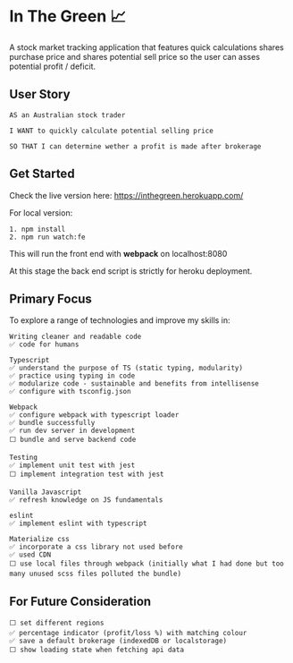# In The Green 📈

A stock market tracking application that features quick calculations shares purchase price and shares potential sell price so the user can asses potential profit / deficit.

## User Story

```
AS an Australian stock trader

I WANT to quickly calculate potential selling price

SO THAT I can determine wether a profit is made after brokerage
```
## Get Started
Check the live version here:
https://inthegreen.herokuapp.com/

For local version:
```
1. npm install
2. npm run watch:fe
```
This will run the front end with **webpack** on localhost:8080

At this stage the back end script is strictly for heroku deployment.

## Primary Focus

To explore a range of technologies and improve my skills in:

```
Writing cleaner and readable code
✅ code for humans

Typescript
✅ understand the purpose of TS (static typing, modularity)
✅ practice using typing in code
✅ modularize code - sustainable and benefits from intellisense
✅ configure with tsconfig.json

Webpack
✅ configure webpack with typescript loader
✅ bundle successfully
✅ run dev server in development
⬜ bundle and serve backend code

Testing
✅ implement unit test with jest
⬜ implement integration test with jest

Vanilla Javascript
✅ refresh knowledge on JS fundamentals

eslint
✅ implement eslint with typescript

Materialize css
✅ incorporate a css library not used before
✅ used CDN
⬜ use local files through webpack (initially what I had done but too many unused scss files polluted the bundle)

```
## For Future Consideration

```
⬜ set different regions
✅ percentage indicator (profit/loss %) with matching colour
✅ save a default brokerage (indexedDB or localstorage)
⬜ show loading state when fetching api data
```

